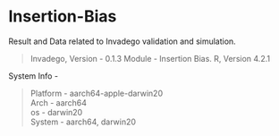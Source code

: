 # Insertion-Bias

Result and Data related to Invadego validation and simulation.

> Invadego, Version - 0.1.3
> Module - Insertion Bias.
> R, Version 4.2.1
> 
System Info -  
> Platform -  aarch64-apple-darwin20      
> Arch - aarch64                      
> os  - darwin20                  
> System -  aarch64, darwin20
